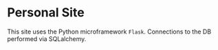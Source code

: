 # Personal Site

This site uses the Python microframework `Flask`. Connections to the DB performed via SQLalchemy.
